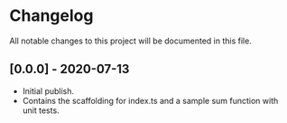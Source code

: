 # Changelog

All notable changes to this project will be documented in this file.

## [0.0.0] - 2020-07-13

- Initial publish.
- Contains the scaffolding for index.ts and a sample sum function with unit tests.
